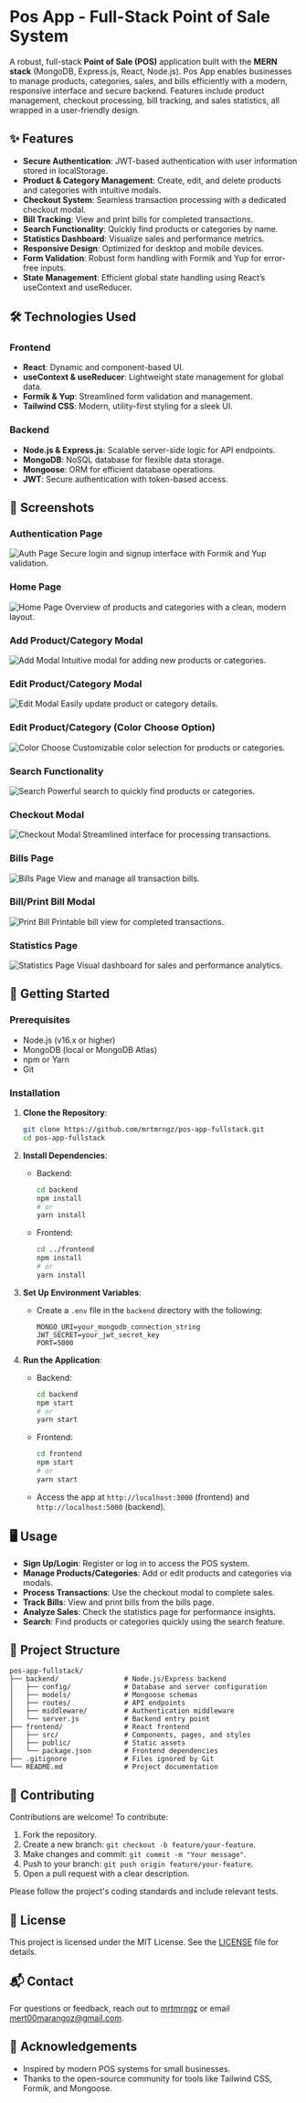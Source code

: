 # Pos App - Full-Stack Point of Sale System

A robust, full-stack **Point of Sale (POS)** application built with the **MERN stack** (MongoDB, Express.js, React, Node.js). Pos App enables businesses to manage products, categories, sales, and bills efficiently with a modern, responsive interface and secure backend. Features include product management, checkout processing, bill tracking, and sales statistics, all wrapped in a user-friendly design.

## ✨ Features

- **Secure Authentication**: JWT-based authentication with user information stored in localStorage.
- **Product & Category Management**: Create, edit, and delete products and categories with intuitive modals.
- **Checkout System**: Seamless transaction processing with a dedicated checkout modal.
- **Bill Tracking**: View and print bills for completed transactions.
- **Search Functionality**: Quickly find products or categories by name.
- **Statistics Dashboard**: Visualize sales and performance metrics.
- **Responsive Design**: Optimized for desktop and mobile devices.
- **Form Validation**: Robust form handling with Formik and Yup for error-free inputs.
- **State Management**: Efficient global state handling using React’s useContext and useReducer.

## 🛠️ Technologies Used

### Frontend
- **React**: Dynamic and component-based UI.
- **useContext & useReducer**: Lightweight state management for global data.
- **Formik & Yup**: Streamlined form validation and management.
- **Tailwind CSS**: Modern, utility-first styling for a sleek UI.

### Backend
- **Node.js & Express.js**: Scalable server-side logic for API endpoints.
- **MongoDB**: NoSQL database for flexible data storage.
- **Mongoose**: ORM for efficient database operations.
- **JWT**: Secure authentication with token-based access.

## 📸 Screenshots

### Authentication Page
![Auth Page](https://i.imgur.com/Vc1SRCn.png)
Secure login and signup interface with Formik and Yup validation.

### Home Page
![Home Page](https://i.imgur.com/7FmDKXR.png)
Overview of products and categories with a clean, modern layout.

### Add Product/Category Modal
![Add Modal](https://i.imgur.com/nRPvJhJ.png)
Intuitive modal for adding new products or categories.

### Edit Product/Category Modal
![Edit Modal](https://i.imgur.com/WQUgDU6.png)
Easily update product or category details.

### Edit Product/Category (Color Choose Option)
![Color Choose](https://i.imgur.com/Cu9j6p7.png)
Customizable color selection for products or categories.

### Search Functionality
![Search](https://i.imgur.com/SLPgAi3.png)
Powerful search to quickly find products or categories.

### Checkout Modal
![Checkout Modal](https://i.imgur.com/3IJdWr3.png)
Streamlined interface for processing transactions.

### Bills Page
![Bills Page](https://i.imgur.com/LGS3Hya.png)
View and manage all transaction bills.

### Bill/Print Bill Modal
![Print Bill](https://i.imgur.com/AFLe0cF.png)
Printable bill view for completed transactions.

### Statistics Page
![Statistics Page](https://i.imgur.com/uTLI4Ll.png)
Visual dashboard for sales and performance analytics.

## 🚀 Getting Started

### Prerequisites
- Node.js (v16.x or higher)
- MongoDB (local or MongoDB Atlas)
- npm or Yarn
- Git

### Installation
1. **Clone the Repository**:
   ```bash
   git clone https://github.com/mrtmrngz/pos-app-fullstack.git
   cd pos-app-fullstack
   ```

2. **Install Dependencies**:
    - Backend:
      ```bash
      cd backend
      npm install
      # or
      yarn install
      ```
    - Frontend:
      ```bash
      cd ../frontend
      npm install
      # or
      yarn install
      ```

3. **Set Up Environment Variables**:
    - Create a `.env` file in the `backend` directory with the following:
      ```env
      MONGO_URI=your_mongodb_connection_string
      JWT_SECRET=your_jwt_secret_key
      PORT=5000
      ```

4. **Run the Application**:
    - Backend:
      ```bash
      cd backend
      npm start
      # or
      yarn start
      ```
    - Frontend:
      ```bash
      cd frontend
      npm start
      # or
      yarn start
      ```
    - Access the app at `http://localhost:3000` (frontend) and `http://localhost:5000` (backend).

## 🖥️ Usage
- **Sign Up/Login**: Register or log in to access the POS system.
- **Manage Products/Categories**: Add or edit products and categories via modals.
- **Process Transactions**: Use the checkout modal to complete sales.
- **Track Bills**: View and print bills from the bills page.
- **Analyze Sales**: Check the statistics page for performance insights.
- **Search**: Find products or categories quickly using the search feature.

## 📂 Project Structure
```
pos-app-fullstack/
├── backend/                # Node.js/Express backend
│   ├── config/             # Database and server configuration
│   ├── models/             # Mongoose schemas
│   ├── routes/             # API endpoints
│   ├── middleware/         # Authentication middleware
│   └── server.js           # Backend entry point
├── frontend/               # React frontend
│   ├── src/                # Components, pages, and styles
│   ├── public/             # Static assets
│   └── package.json        # Frontend dependencies
├── .gitignore              # Files ignored by Git
└── README.md               # Project documentation
```

## 🤝 Contributing
Contributions are welcome! To contribute:
1. Fork the repository.
2. Create a new branch: `git checkout -b feature/your-feature`.
3. Make changes and commit: `git commit -m "Your message"`.
4. Push to your branch: `git push origin feature/your-feature`.
5. Open a pull request with a clear description.

Please follow the project's coding standards and include relevant tests.

## 📜 License
This project is licensed under the MIT License. See the [LICENSE](LICENSE) file for details.

## 📬 Contact
For questions or feedback, reach out to [mrtmrngz](https://github.com/mrtmrngz) or email [mert00marangoz@gmail.com](mailto:mert00marangoz@gmail.com).

## 🌟 Acknowledgements
- Inspired by modern POS systems for small businesses.
- Thanks to the open-source community for tools like Tailwind CSS, Formik, and Mongoose.